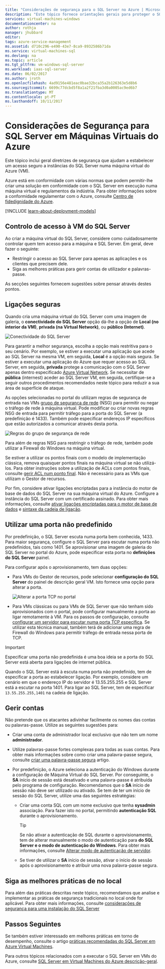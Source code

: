 ```yaml
---
title: "Considerações de segurança para o SQL Server no Azure | Microsoft Docs"
description: "Este tópico fornece orientações gerais para proteger o SQL Server em execução de uma Máquina Virtual no Azure."
services: virtual-machines-windows
documentationcenter: na
author: rothja
manager: jhubbard
editor: 
tags: azure-service-management
ms.assetid: d710c296-e490-43e7-8ca9-8932586b71da
ms.service: virtual-machines-sql
ms.devlang: na
ms.topic: article
ms.tgt_pltfrm: vm-windows-sql-server
ms.workload: iaas-sql-server
ms.date: 06/02/2017
ms.author: jroth
ms.openlocfilehash: 4ad9156e481eac0bae32bca35a2b126363e5d8b6
ms.sourcegitcommit: 6699c77dcbd5f8a1a2f21fba3d0a0005ac9ed6b7
ms.translationtype: MT
ms.contentlocale: pt-PT
ms.lasthandoff: 10/11/2017
---
```

# <a name="security-considerations-for-sql-server-in-azure-virtual-machines"></a>Considerações de Segurança para SQL Server em Máquinas Virtuais do Azure

Este tópico inclui geral diretrizes de segurança que ajudam a estabelecer um acesso seguro a instâncias do SQL Server numa máquina virtual do Azure (VM).

Azure está em conformidade com várias normas que podem permitir-lhe criar uma solução em conformidade com o SQL Server em execução numa máquina virtual e regulamentos da indústria. Para obter informações sobre a conformidade regulamentar com o Azure, consulte [Centro de fidedignidade do Azure](https://azure.microsoft.com/support/trust-center/).

[!INCLUDE [learn-about-deployment-models](../../../../includes/learn-about-deployment-models-both-include.md)]

## <a name="control-access-to-the-sql-vm"></a>Controlo de acesso à VM do SQL Server

Ao criar a máquina virtual do SQL Server, considere como cuidadosamente controlar quem tem acesso para a máquina e SQL Server. Em geral, deve fazer o seguinte:

- Restringir o acesso ao SQL Server para apenas as aplicações e os clientes que precisem dele.
- Siga as melhores práticas para gerir contas de utilizador e palavras-passe.

As secções seguintes fornecem sugestões sobre pensar através destes pontos.

## <a name="secure-connections"></a>Ligações seguras

Quando cria uma máquina virtual do SQL Server com uma imagem de galeria, o **conectividade do SQL Server** opção dá-lhe a opção de **Local (no interior da VM)**, **privada (na Virtual Network)**, ou **público (Internet)**.

![Conectividade do SQL Server](./media/virtual-machines-windows-sql-security/sql-vm-connectivity-option.png)

Para garantir a melhor segurança, escolha a opção mais restritiva para o seu cenário. Por exemplo, se estiver a executar uma aplicação que acede ao SQL Server na mesma VM, em seguida, **Local** é a opção mais segura. Se estiver a executar uma aplicação do Azure que requer acesso ao SQL Server, em seguida, **privada** protege a comunicação com o SQL Server apenas dentro especificado [Azure Virtual Network](../../../virtual-network/virtual-networks-overview.md). Se necessitar de **pública** (internest) aceder ao SQL Server VM, em seguida, certifique-se a seguir outros procedimentos recomendados neste tópico para reduzir a sua área de superfície de ataque.

As opções selecionadas no portal do utilizam regras de segurança de entrada nas VMs [grupo de segurança de rede](../../../virtual-network/virtual-networks-nsg.md) (NSG) para permitir ou negar o tráfego de rede à máquina virtual. Pode modificar ou criar novas regras NSG de entrada para permitir tráfego para a porta do SQL Server (a predefinição é 1433). Também pode especificar endereços IP específicos que estão autorizados a comunicar através desta porta.

![Regras do grupo de segurança de rede](./media/virtual-machines-windows-sql-security/sql-vm-network-security-group-rules.png)

Para além de regras NSG para restringir o tráfego de rede, também pode utilizar a Firewall do Windows na máquina virtual.

Se estiver a utilizar os pontos finais com o modelo de implementação clássica, remova quaisquer pontos finais na máquina virtual se não utilizá-los. Para obter instruções sobre a utilização de ACLs com pontos finais, consulte [gerir ACL num ponto final](../classic/setup-endpoints.md#manage-the-acl-on-an-endpoint). Não é necessário para as VMs que utilizam o Gestor de recursos.

Por fim, considere ativar ligações encriptadas para a instância do motor de base de dados do SQL Server na sua máquina virtual do Azure. Configure a instância do SQL Server com um certificado assinado. Para obter mais informações, consulte [ativar ligações encriptadas para o motor de base de dados](https://docs.microsoft.com/sql/database-engine/configure-windows/enable-encrypted-connections-to-the-database-engine) e [sintaxe da cadeia de ligação](https://msdn.microsoft.com/library/ms254500.aspx).

## <a name="use-a-non-default-port"></a>Utilizar uma porta não predefinido

Por predefinição, o SQL Server escuta numa porta bem conhecida, 1433. Para maior segurança, configure o SQL Server para escutar numa porta não predefinidos, tais como 1401. Se aprovisionar uma imagem de galeria do SQL Server no portal do Azure, pode especificar esta porta no **definições do SQL Server** painel.

Para configurar após o aprovisionamento, tem duas opções:

- Para VMs do Gestor de recursos, pode selecionar **configuração do SQL Server** do painel de descrição geral VM. Isto fornece uma opção para alterar a porta.

  ![Alterar a porta TCP no portal](./media/virtual-machines-windows-sql-security/sql-vm-change-tcp-port.png)

- Para VMs clássicas ou para VMs de SQL Server que não tenham sido aprovisionados com o portal, pode configurar manualmente a porta ao ligar remotamente à VM. Para os passos de configuração, consulte [configurar um servidor para escutar numa porta TCP específica](https://docs.microsoft.com/sql/database-engine/configure-windows/configure-a-server-to-listen-on-a-specific-tcp-port). Se utilizar esta técnica manual, também terá de adicionar uma regra de Firewall do Windows para permitir tráfego de entrada nessa porta de TCP.

> [!IMPORTANT]
> Especificar uma porta não predefinida é uma boa ideia se a porta do SQL Server está aberta para ligações de internet pública.

Quando o SQL Server está à escuta numa porta não predefinido, tem de especificar a porta ao estabelecer ligação. Por exemplo, considere um cenário em que o endereço IP do servidor é 13.55.255.255 e SQL Server está a escutar na porta 1401. Para ligar ao SQL Server, tem de especificar `13.55.255.255,1401` na cadeia de ligação.

## <a name="manage-accounts"></a>Gerir contas

Não pretende que os atacantes adivinhar facilmente os nomes das contas ou palavras-passe. Utilize as seguintes sugestões para:

- Criar uma conta de administrador local exclusivo que não tem um nome **administrador**.

- Utilize palavras-passe fortes complexas para todas as suas contas. Para obter mais informações sobre como criar uma palavra-passe segura, consulte [criar uma palavra-passe segura](https://support.microsoft.com/instantanswers/9bd5223b-efbe-aa95-b15a-2fb37bef637d/create-a-strong-password) artigo.

- Por predefinição, o Azure seleciona a autenticação do Windows durante a configuração de Máquina Virtual do SQL Server. Por conseguinte, o **SA** início de sessão está desativado e uma palavra-passe é atribuída pelo programa de configuração. Recomendamos que o **SA** início de sessão não deve ser utilizado ou ativado. Se tem de ter um início de sessão do SQL Server, utilize uma das seguintes estratégias:

  - Criar uma conta SQL com um nome exclusivo que tenha **sysadmin** associação. Para fazer isto no portal, permitindo **autenticação SQL** durante o aprovisionamento.

    > [!TIP] 
    > Se não ativar a autenticação de SQL durante o aprovisionamento, tem de alterar manualmente o modo de autenticação para **do SQL Server e o modo de autenticação do Windows**. Para obter mais informações, consulte [Alterar modo de autenticação de servidor](https://docs.microsoft.com/sql/database-engine/configure-windows/change-server-authentication-mode).

  - Se tiver de utilizar o **SA** início de sessão, ativar o início de sessão após o aprovisionamento e atribuir uma nova palavra-passe segura.

## <a name="follow-on-premises-best-practices"></a>Siga as melhores práticas de no local

Para além das práticas descritas neste tópico, recomendamos que analise e implementar as práticas de segurança tradicionais no local onde for aplicável. Para obter mais informações, consulte [considerações de segurança para uma instalação do SQL Server](https://docs.microsoft.com/sql/sql-server/install/security-considerations-for-a-sql-server-installation)

## <a name="next-steps"></a>Passos Seguintes

Se também estiver interessado em melhores práticas em torno de desempenho, consulte o artigo [práticas recomendadas do SQL Server em Azure Virtual Machines](virtual-machines-windows-sql-performance.md).

Para outros tópicos relacionados com a executar o SQL Server em VMs do Azure, consulte [SQL Server em Virtual Machines do Azure descrição-geral](virtual-machines-windows-sql-server-iaas-overview.md).

